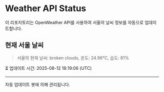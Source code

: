
# Weather API Status

이 리포지토리는 OpenWeather API를 사용하여 서울의 날씨 정보를 자동으로 업데이트합니다.

## 현재 서울 날씨
> 서울의 현재 날씨: broken clouds, 온도: 24.96°C, 습도: 81%

⏳ 업데이트 시간: 2025-08-12 18:19:06 (UTC)

---
자동 업데이트 봇에 의해 관리됩니다.

